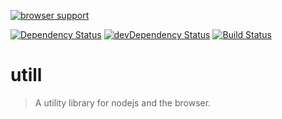 [![browser support](https://ci.testling.com/tillarnold/utill.png)
](https://ci.testling.com/tillarnold/utill)

[![Dependency Status](https://david-dm.org/tillarnold/utill.svg)](https://david-dm.org/tillarnold/utill)
[![devDependency Status](https://david-dm.org/tillarnold/utill/dev-status.svg)](https://david-dm.org/tillarnold/utill#info=devDependencies)
[![Build Status](https://travis-ci.org/tillarnold/utill.svg?branch=master)](https://travis-ci.org/tillarnold/utill)

utill
======================
 > A utility library for nodejs and the browser. 
